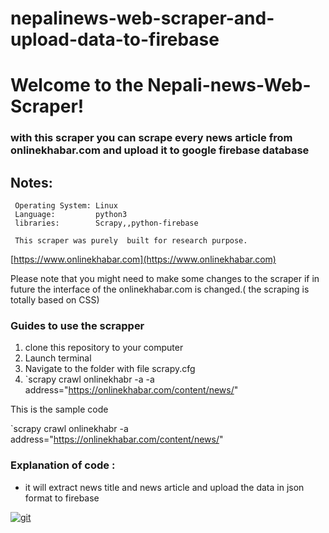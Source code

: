 # nepalinews-web-scraper-and-upload-data-to-firebase

# Welcome to the Nepali-news-Web-Scraper!

### with this scraper you can scrape every news article from onlinekhabar.com and  upload it to google firebase database

## Notes:
     Operating System: Linux
     Language:         python3
     libraries:        Scrapy,,python-firebase 

     This scraper was purely  built for research purpose. 


[https://www.onlinekhabar.com](https://www.onlinekhabar.com)


Please note that you might need to make some changes to the scraper 
if in future the interface of the onlinekhabar.com is 
changed.( the scraping is totally based on CSS)

### Guides to use the scrapper
 1. clone this repository to your computer
 2. Launch terminal
 3. Navigate to the folder with file scrapy.cfg
 4. `scrapy crawl onlinekhabr -a -a address="https://onlinekhabar.com/content/news/" 

 This is the sample code

 `scrapy crawl onlinekhabr  -a address="https://onlinekhabar.com/content/news/" 

 ### Explanation of code :  
   * it will extract  news title and  news article  and upload the data in json format to firebase


<a href="https://ibb.co/kMd7HG"><img src="https://preview.ibb.co/eJzsjw/git.png" alt="git" border="0" /></a>



